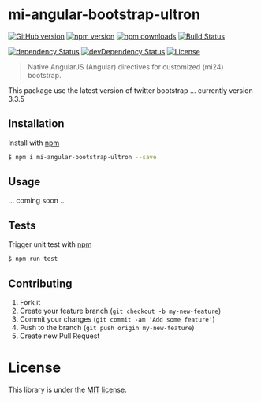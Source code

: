 # mi-angular-bootstrap-ultron

[![GitHub version](https://badge.fury.io/gh/MovingImage24%2Fmi-angular-bootstrap-ultron.svg)](http://badge.fury.io/gh/MovingImage24%2Fmi-angular-bootstrap-ultron)
[![npm version](https://img.shields.io/npm/v/mi-angular-bootstrap-ultron.svg)](https://www.npmjs.com/package/mi-angular-bootstrap-ultron)
[![npm downloads](https://img.shields.io/npm/dm/mi-angular-bootstrap-ultron.svg)](https://www.npmjs.com/package/mi-angular-bootstrap-ultron)
[![Build Status](https://travis-ci.org/MovingImage24/mi-angular-bootstrap-ultron.svg?branch=master)](https://travis-ci.org/MovingImage24/mi-angular-bootstrap-ultron)
<!--
[![Coverage Status](https://coveralls.io/repos/MovingImage24/mi-angular-bootstrap-ultron/badge.svg?branch=master&service=github)](https://coveralls.io/github/MovingImage24/mi-angular-bootstrap-ultron?branch=master)
-->
[![dependency Status](https://david-dm.org/MovingImage24/mi-angular-bootstrap-ultron/status.svg)](https://david-dm.org/MovingImage24/mi-angular-bootstrap-ultron#info=dependencies)
[![devDependency Status](https://david-dm.org/MovingImage24/mi-angular-bootstrap-ultron/dev-status.svg)](https://david-dm.org/MovingImage24/mi-angular-bootstrap-ultron#info=devDependencies)
[![License](https://img.shields.io/github/license/MovingImage24/mi-angular-bootstrap-ultron.svg)](https://github.com/MovingImage24/mi-angular-bootstrap-ultron/blob/master/LICENSE)

> Native AngularJS (Angular) directives for customized (mi24) bootstrap.

This package use the latest version of twitter bootstrap ... currently version 3.3.5

## Installation

Install with [npm](https://www.npmjs.com/)

```sh
$ npm i mi-angular-bootstrap-ultron --save
```


## Usage

... coming soon ...


## Tests

Trigger unit test with [npm](https://www.npmjs.com/)

```sh
$ npm run test
```


## Contributing

1. Fork it
2. Create your feature branch (`git checkout -b my-new-feature`)
3. Commit your changes (`git commit -am 'Add some feature'`)
4. Push to the branch (`git push origin my-new-feature`)
5. Create new Pull Request


# License

This library is under the [MIT license](https://github.com/MovingImage24/mi-angular-bootstrap-ultron/blob/master/LICENSE).